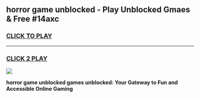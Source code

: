 
## horror game unblocked - Play Unblocked Gmaes & Free #14axc
<h3>
<a href="https://news.freeplayer.one?title=horror_game_unblocked&ref=26F">CLICK TO PLAY</a></h3>
<hr>

<h3>
<a href="https://news.freeplayer.one?title=horror_game_unblocked&ref=26F">CLICK 2 PLAY</a>
  
</h3>

<a href="https://news.freeplayer.one?title=horror_game_unblocked&ref=26F/"><img src="https://clearcache.store/games.png"></a>


**horror game unblocked games unblocked: Your Gateway to Fun and Accessible Online Gaming**
